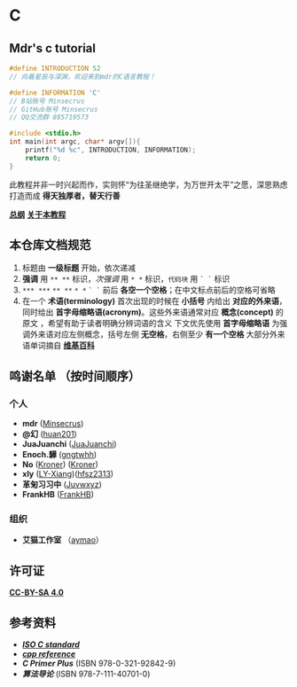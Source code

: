 # C

## Mdr's c tutorial

```c
#define INTRODUCTION 52
// 向着星辰与深渊，欢迎来到mdr的C语言教程！

#define INFORMATION 'C'
// B站账号 Minsecrus
// GitHub账号 Minsecrus
// QQ交流群 885719573

#include <stdio.h>
int main(int argc, char* argv[]){
    printf("%d %c", INTRODUCTION, INFORMATION);
    return 0;
}
```

此教程并非一时兴起而作，实则怀“为往圣继绝学，为万世开太平”之愿，深思熟虑打造而成
**得天独厚者，替天行善**

[**总纲**](/总纲.md)
[**关于本教程**](/About.md)

## 本仓库文档规范

1. 标题由 **一级标题** 开始，依次递减
2. **强调** 用 `** **` 标识，*次强调* 用 `* *` 标识，`代码块` 用 `` ` ` `` 标识
3. `*** ***` `** **` `* *` `` ` ` `` 前后 **各空一个空格**；在中文标点前后的空格可省略
4. 在一个 **术语(terminology)** 首次出现的时候在 **小括号** 内给出 **对应的外来语**，同时给出 **首字母缩略语(acronym)**。这些外来语通常对应 **概念(concept)** 的原文 ，希望有助于读者明确分辨词语的含义
   下文优先使用 **首字母缩略语**
   为强调外来语对应左侧概念，括号左侧 **无空格**，右侧至少 **有一个空格**
   大部分外来语单词摘自 [**维基百科**](https://zh.wikipedia.org)

## 鸣谢名单 （按时间顺序）

### 个人

+ **mdr** ([Minsecrus](https://github.com/Minsecrus))
+ **@幻** ([huan201](https://github.com/huan201))
+ **JuaJuanchi** ([JuaJuanchi](https://github.com/Jua-Juanchi))
+ **Enoch.驊** ([gngtwhh](https://github.com/gngtwhh))
+ **No** ([Kroner](https://www.cnblogs.com/Kroner)) ([Kroner](https://github.com/Kroner))
+ **xly** ([LY-Xiang](https://github.com/LY-Xiang))([hfsz2313](https://github.com/hfsz2313))
+ **革匊习习中** ([Juvwxyz](https://github.com/Juvwxyz))
+ **FrankHB** ([FrankHB](https://github.com/FrankHB))

### 组织

+ **艾猫工作室** （[aymao](https://www.aymao.com/)）

## 许可证

[**CC-BY-SA 4.0**](/LICENSE)

## 参考资料

+ [***ISO C standard***](https://open-std.org/JTC1/SC22/WG14/)
+ [***cpp reference***](https://zh.cppreference.com/w/c/language)
+ ***C Primer Plus*** (ISBN 978-0-321-92842-9)
+ ***算法导论*** (ISBN 978-7-111-40701-0)
